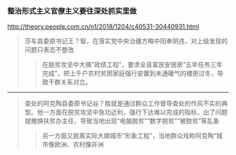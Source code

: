 ### 整治形式主义官僚主义要往深处抓实里做
http://theory.people.com.cn/n1/2018/1204/c40531-30440931.html
>莎车县委原书记王？智，在落实党中央治疆方略中阳奉阴违，对上级发现的问题只表态不整改
>>在脱贫攻坚中大搞“政绩工程”，要求全县富民安居房“五年任务三年完成”，把上千户农村贫困家庭强行安置到未通暖气的楼房过冬，导致干群关系对立。
---
>查处的阿克陶县委原书记谷？胜就是通过群众工作督导查处的作风不实的典型。他一方面在脱贫攻坚中急功近利，强行下达难以完成的指标，出了问题就撤换扶贫办主任，导致当地出现“电脑脱贫”“数字脱贫”“被脱贫”等乱象
>>另一方面又脱离实际大搞城市“形象工程”，当地群众戏称阿克陶“城市像欧洲、农村像非洲